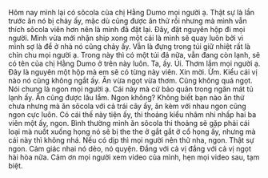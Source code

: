 Hôm nay mình lại có sôcola của chị Hằng Dumo mọi người ạ. Thật sự là lần trước ăn nó bị chảy ấy, mặc dù cũng được ăn thử rồi nhưng mà mình vẫn thích sôcola viên hơn nên là mình đã đặt lại. Đây, đặt nguyên hộp đi mọi người. Mình vừa mới nhận ship xong một cái là mình sẽ quay luôn bởi vì mình sợ là để ở nhà nó cũng chảy ấy. Vẫn là đựng trong túi giữ nhiệt rất là chỉn chu mọi người ạ. Trong này thì có một túi đá nữa, vẫn đang còn lạnh, sẽ có tên của chị Hằng Dumo ở trên này luôn. Ta, ấy. Úi. Thơm lắm mọi người ạ. Đây là nguyên một hộp mà em sẽ có từng này viên. Xin mời. Ừm. Kiểu cái vị nào nó cũng không ngắt ấy. Ăn vừa ngọt vừa thơm. Cũng không quá ngọt. Nói chung là ngon mọi người ạ. Cái này mà cứ bảo quản trong ngăn mát tủ lạnh ấy. Ăn cũng được lâu lắm. Ngon không? Không biết bạn nào ăn thử chưa nhưng mà ăn sôcola với cả trái cây ấy, ăn kèm với nhau ngon cũng ngon cực luôn. Có cái thế này tiện ấy, thi thoảng kiểu nhâm nhi nhấp hai ba viên một ấy, ngon. Bình thường mình ăn sôcola thi thoảng sẽ gặp phải cái loại mà nuốt xuống họng nó sẽ bị the the ở gắt gắt ở cổ họng ấy, nhưng mà cái này thì không nhá. Nếu có dịp thì mọi người nên thử nha, ngon. Thật sự ngon. Cảm giác nhai nó dẻo, nó quyện. Đắng với cả vị đắng với cả vị ngọt hài hòa nữa. Cảm ơn mọi người xem video của mình, hẹn mọi video sau, tạm biệt.